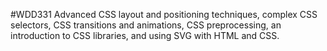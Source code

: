 #WDD331 Advanced CSS layout and positioning techniques, complex CSS selectors, CSS transitions and animations, CSS preprocessing, an introduction to CSS libraries, and using SVG with HTML and CSS.
